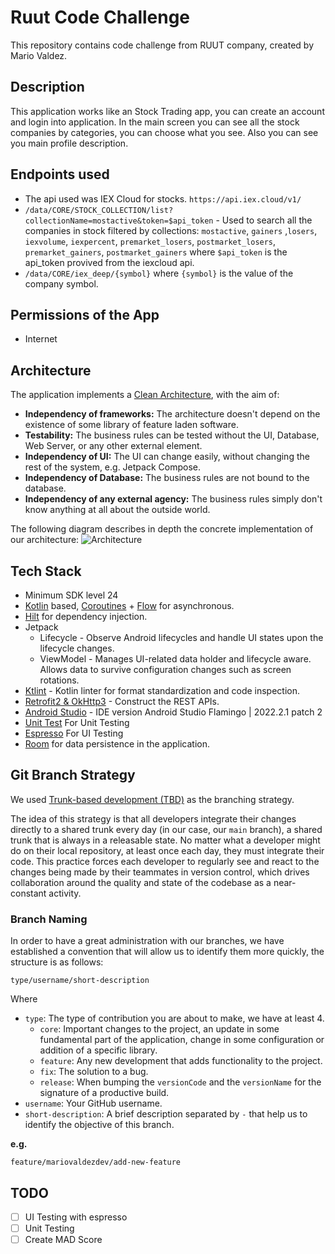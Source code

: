 # Ruut Code Challenge
This repository contains code challenge from RUUT company, created by Mario Valdez.

## Description

This application works like an Stock Trading app, you can create an account and login into application.
In the main screen you can see all the stock companies by categories, you can choose what you see.
Also you can see you main profile description.

## Endpoints used
- The api used was IEX Cloud for stocks.  `https://api.iex.cloud/v1/`
- `/data/CORE/STOCK_COLLECTION/list?collectionName=mostactive&token=$api_token` - Used to search all the companies in stock filtered by collections: `mostactive`, `gainers` ,`losers`, `iexvolume`, `iexpercent`, `premarket_losers`, `postmarket_losers`, `premarket_gainers`, `postmarket_gainers`
  where `$api_token` is the api_token provived from the iexcloud api.
- `/data/CORE/iex_deep/{symbol}` where `{symbol}` is the value of the company symbol.
## Permissions of the App
- Internet

## Architecture
The application implements a [Clean Architecture](https://blog.cleancoder.com/uncle-bob/2012/08/13/the-clean-architecture.html), with the aim of:
- **Independency of frameworks:** The architecture doesn't depend on the existence of some library of feature laden software.
- **Testability:** The business rules can be tested without the UI, Database, Web Server, or any other external element.
- **Independency of UI:** The UI can change easily, without changing the rest of the system, e.g. Jetpack Compose.
- **Independency of Database:** The business rules are not bound to the database.
- **Independency of any external agency:** The business rules simply don't know anything at all about the outside world.

The following diagram describes in depth the concrete implementation of our architecture:
![Architecture](https://github.com/MarioValdezDev/ruut_code_challenge/blob/main/images/architecture.png)

## Tech Stack
- Minimum SDK level 24
- [Kotlin](https://kotlinlang.org/) based, [Coroutines](https://github.com/Kotlin/kotlinx.coroutines) + [Flow](https://kotlin.github.io/kotlinx.coroutines/kotlinx-coroutines-core/kotlinx.coroutines.flow/) for asynchronous.
- [Hilt](https://dagger.dev/hilt/) for dependency injection.
- Jetpack
  - Lifecycle - Observe Android lifecycles and handle UI states upon the lifecycle changes.
  - ViewModel - Manages UI-related data holder and lifecycle aware. Allows data to survive configuration changes such as screen rotations.
- [Ktlint](https://ktlint.github.io/) - Kotlin linter for format standardization and code inspection.
- [Retrofit2 & OkHttp3](https://github.com/square/retrofit) - Construct the REST APIs.
- [Android Studio](https://developer.android.com/studio) - IDE version Android Studio Flamingo | 2022.2.1 patch 2
- [Unit Test](https://junit.org/) For Unit Testing
- [Espresso](https://developer.android.com/training/testing/espresso?hl=es-419) For UI Testing
- [Room](https://developer.android.com/training/data-storage/room?hl=es-419) for data persistence in the application.

## Git Branch Strategy
We used [Trunk-based development (TBD)](https://launchdarkly.com/blog/introduction-to-trunk-based-development/) as the branching strategy.

The idea of this strategy is that all developers integrate their changes directly to a shared trunk every day (in our case, our `main` branch), a shared trunk that is always in a releasable state. No matter what a developer might do on their local repository, at least once each day, they must integrate their code. This practice forces each developer to regularly see and react to the changes being made by their teammates in version control, which drives collaboration around the quality and state of the codebase as a near-constant activity.

### Branch Naming
In order to have a great administration with our branches, we have established a convention that will allow us to identify them more quickly, the structure is as follows:

    type/username/short-description

Where
- `type`: The type of contribution you are about to make, we have at least 4.
  - `core`: Important changes to the project, an update in some fundamental part of the application, change in some configuration or addition of a specific library.
  - `feature`: Any new development that adds functionality to the project.
  - `fix`: The solution to a bug.
  - `release`: When bumping the `versionCode` and the `versionName` for the signature of a productive build.
- `username`: Your GitHub username.
- `short-description`: A brief description separated by `-` that help us to identify the objective of this branch.

**e.g.**

    feature/mariovaldezdev/add-new-feature

## TODO

- [ ] UI Testing with espresso
- [ ] Unit Testing
- [ ] Create MAD Score
